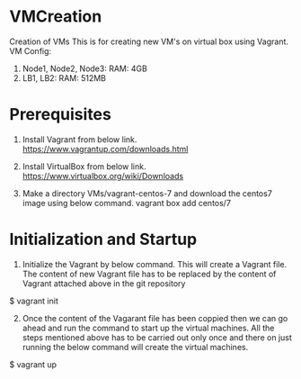 # VMCreation
Creation of VMs
This is for creating new VM's on virtual box using Vagrant.
  VM Config:
  1. Node1, Node2, Node3: RAM: 4GB
  2. LB1, LB2: RAM: 512MB

# Prerequisites
1. Install Vagrant from below link.
  https://www.vagrantup.com/downloads.html

2. Install VirtualBox from below link.
  https://www.virtualbox.org/wiki/Downloads
  
3. Make a directory VMs/vagrant-centos-7 and download the centos7 image using below command.
  vagrant box add centos/7
  
# Initialization and Startup
1. Initialize the Vagrant by below command. This will create a Vagrant file. The content of new Vagrant file has to be replaced by the content of Vagrant attached above in the git repository 
  
  $ vagrant init
  
2. Once the content of the Vagarant file has been coppied then we can go ahead and run the command to start up the virtual machines. All the steps mentioned above has to be carried out only once and there on just running the below command will create the virtual machines.
  
  $ vagrant up

